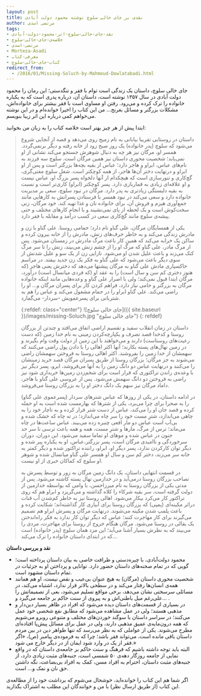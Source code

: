 ```yaml
---
layout: post
title: نقدی بر جای خالی سلوچ نوشته محمود دولت آبادی
author: مرتضی اسدی
tags:
- نقد-جای-خالی-سلوچ-اثر-محمود-دولت-آبادی
- خلاصه‌ی-جای-خالی-سلوچ
- مرتضی-اسدی
- Morteza-Asadi
- معرفی-کتاب
- کتاب-جای-خالی-سلوچ
redirect_from: 
  - /2016/01/Missing-Soluch-by-Mahmoud-Dowlatabadi.html
---
```


جای خالی سلوچ، داستان یک زندگی است توام با فقر و تنگدستی؛ این رمان را محمود دولت آبادی در سال ۱۳۵۷ نوشته است، داستان آن، درباره پدری است که به یکباره خانواده را ترک کرده و می‌رود. رفتن او مساوی است با فقر بیشتر برای خانواده‌اش، مشکلات بزرگتر و مسائل بغرنج... من این کتاب را اخیرا خوانده‌ام و در این نوشته می‌خواهم کمی درباره این اثر زیبا بنویسم.


ابتدا پیش از هر چیز بهتر است خلاصه کتاب را به زبان من بخوانید:  

> داستان در روستایی تقریبا بیابانی به نام زمیج روی می‌دهد و قصه از آنجایی شروع می‌شود که سلوچ (پدر خانواده) یک روز صبح زود از خانه رفته و دیگر برنمی‌گردد. همسر او، مرگان نیز هر چه به دنبال شوهرش جستجو می‌کند نشانی از او نمی‌یابد؛ شخصیت محوری داستان نیز همین مرگان است. سلوچ سه فرزند به نام‌های عباس، ابراو و هاجر دارد؛ عباس از بقیه بچه‌ها بزرگتر است و پس از او ابراو و درنهایت دختر آن‌ها هاجر، از همه کوچکتر است. شغل سلوچ مغنی‌گری، گچ‌کاری و تنورسازی است که هیچکدام ار آنها دلخواه پسر بزرگ او، عباس نیست و او علاقه‌ای زیادی به قماربازی دارد. پسر کوچکتر (ابراو) کاری‌تر است و نسبت به بقیه دلبستگی زیادتری به پدر دارد. مرگان در نبود سلوچ، سعی بر مدیریت خانواده دارد و سعی می‌کند در نبود همسر با فرستادن پسرانش به کارهایی مانند جمع‌آوری هیزم و فروش آن، برای خانواده نان و غذا تهیه کند. خود مرگان، زنی سخت‌کوش است و یک لحظه از پای نمی‌نشیند و با انجام کارهای مختلف و حتی پیشه‌ی سلوچ مانند گچ‌کاری سعی در کسب درآمد و مقابله با فقر دارد.
> 
> یکی از همسایگان مرگان، علی گناو نام دارد؛ حمامی روستا. علی گناو با زن و مادرش زندگی می‌کند و به خاطر حرف‌های زنش، مادرش را از خانه بیرون کرده و ساکن یک خرابه می‌کند که همین کار باعث مرگ مادرش در زمستان می‌شود. پس از مرگ مادر، علی گناو که مرگ او را از چشم زنش می‌بیند، زنش را تا سر مرگ کتک می‌زند و باعث علیل شدن او می‌شود. نازایی زن از یک سو و علیل شدنش از سوی دیگر باعث می‌شود که علی گناو به فکر یک زن جدید بیفتد. در مراسم خاکسپاری مادش علی گناو به مرگان پیشنها می‌دهد که دخترش یعنی هاجر (که هنوز دختری کم سن و سال است) را به عقد او (که فردی میانسال است) درآورد، مرگان ابتدا قبول نمی‌کند؛ ولی با اصرار علی گناو و وعده‌هایی مانند اینکه خانواده مرگان به بزرگتر و حامی نیاز دارد، فراهم کردن کار برای پسران مرگان و... او را راضی می‌کند. علی گناو ابراو را در حمام مشغول می‌کند و عباس را هم به شتربانی برای پسرعمویش \-سردار\- می‌گمارد.
>
>{:refdef: class="center"}
>![جای خالی سلوچ]({{ site.baseurl }}/images/missing-Soluch.jpg "جای خالی سلوچ")
>{: refdef}
>
> داستان در زمان انقلاب سفید و تقسیم اراضی اتفاق می‌افتد و چندتن از بزرگان روستا و کدخدا قصد تصرف و یکپارچه‌کردن زمینی به نام خدا زمین (که دست رعیت‌های روستاست) دارند و می‌خواهند با این زمین از دولت وقت وام بگیرند و در زمین نهال‌های پسته بکارند؛ آنها اکثر اهالی را با دادن پول راضی می‌کنند که سهمشان از خدا زمین را بفروشند. اکثر اهالی روستا به فروختن سهمشان راضی می‌شوند به جز مرگان؛ بزرگان روستا از طریق پسران مرگان قصد خرید زمینشان را می‌کنند و درنهایت عباس دو دانگ زمین را به آنها می‌فروشد، ابرو، پسر دیگر نیز با وعده‌ی راندن تراکتوری که قرار است برای شخم‌زدن زمین‌ها خریداری شود نیز راضی به فروختن دو دانگ سهمش می‌شود. پس از عروسی علی گناو با هاجر، داماد مرگان نیز سهم یک دانگ دختر او را به بزرگان روستا می‌فروشد.
>
> در ادامه داستان، در یکی از روزها که عباس شترهای سردار (پسرعموی علی گناو) را به صحرا برای چرا می‌برد، یکی از شترها که بهارمست شده است به او حمله کرده و قصد جان او را می‌کند، عباس از دست شتر فرار کرده و به ناچار خود را به چاهی می‌اندازد، شترِ مست خود را سر چاه می‌اندازد؛ در ته چاه که خشک شده و بی‌آب است عباس دو مار افعی چنبره زده می‌بیند. عباس ساعت‌ها در چاه می‌ماند؛ ترس از مرگ، مارها و شترِ مست، همه و همه باعث ترسی تا سر حد جنون در عباس شده و موهای او تماما سفید می‌شود. این دوران، دوران سرخوردگی و ناامیدی مرگان است، پسر بزرگتر،‌عباس، او به یکباره پیر شده و دیگر توان کارکردن ندارد، پسر دیگر او، ابراو، راننده تراکتور شده و دیگر کمتر به خانه سر می‌زند، دختر کم سن و سال او همسر علی گناو میانسال شده و شوهر او سلوچ که کماکان خبری از او نیست.
>
> در قسمت انتهایی داستان، یک دانگ زمین مرگان به زور و توسط پسرش به تصاحب بزرگان روستا درمی‌آید و در خدازمین نهال پسته کاشته می‌شود. پس از مدتی یکی از بزرگان روستا به نام میرزاحسن،‌ با وامی که بواسطه خدازمین از دولت گرفته است، سر بقیه شرکاء را کلاه گذاشته و می‌گریزد و ابراو هم که روی تراکتور کار می‌کرد بیکار می‌شود. اهالی روستا نیز به خاطر کم‌شدن آب قنات دراثر مکینه‌ای (پمپی) که بزرگان روستا برای آبیاری کار گذاشته‌اند؛ شکایت کرده و باعث پلمپ شدن مکینه می‌شوند. درنهایت مرگان و پسرش ابراو هم تصمیم می‌گیرند برای کار مهاجرت کنند؛ عباس که دیگر توان کار ندارد به فکر راه‌اندختن یک بقالی در روستا می‌شود. مرگان هنگام خروج از روستا برای مهاجرت، مردی را می‌بیند که به نظرش بسیار آشنا می‌آید؛ این مرد همان سلوچ (پدر خانواده) است که در ابتدای داستان خانواده را ترک می‌کند...
>



**نقد و بررسی داستان**  

*   محمود دولت‌آبادی، با چیره‌دستی و ظرافت خاصی به بیان داستان پرداخته است؛‌ گویی که در تمام صحنه‌های داستان حضور دارد. توانایی و پرداختن او به جزئیات در تمام داستان مشهود است.
*   شخصیت محوری داستان (مرگان) به هیچ عنوان بی‌عیب و نقص نیست، او هم همانند همه‌ی انسان‌ها رفتار می‌کند و در سطحی بالاتر قرار ندارد، اشتباه می‌کند، در مسائلی سرسختی نشان می‌دهد، برخی مواقع تسلیم می‌شود، بعی از تصمیماتش را علی‌رغم میل باطنی‌اش و به پیروی از سنت حاکم بر جامعه می‌گیرد و... .
*   در بسیاری از قسمت‌های داستان دیده می‌شود که افراد در ظاهر بسیار دین‌دار و مذهبی هستند؛ ولی در عمل مشاهده می‌شود که مطابق نفع شخصی خود عمل می‌کنند؛ در سراسر داستان با سوگند خوردن‌های مختلف و متنوعی روبرو می‌شویم که همه درون‌مایه‌ی عمیق مذهبی دارند، ولی در عمل برای مسائل پیش‌پا افتاده‌ای مطرح می‌شوند. یکی از عواملی که به نظر می‌رسد که تنها ظواهر دین در بین مردم داستان باقی مانده است، می‌تواند فقر باشد؛ چرا که به فرموده‌ی پیامبر (ص)، «اگر فقر از یک در وارد شود ایمان از در دیگر خارج می شود.»
*   البته باید توجه داشته باشیم که فرهنگ و سنت حاکم بر جامعه‌ی داستان که در واقع نمایی از جامعه روزگار دهه‌ی ۵۰ شمسی است، جنبه‌های مثبت زیادی دارد، از جنبه‌های مثبت داستان، احترام به افراد مسن، کمک به افراد بی‌بضاعت، نگه داشتن حق نان و نمک و... است.

اگر شما هم این کتاب را خوانده‌اید، خوشحال می‌شوم که برداشت خود را از مطالعه‌ی این کتاب (از طریق ارسال نظر) با من و خوانندگان این مطلب به اشتراک بگذارید.
